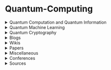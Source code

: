 <h1>Quantum-Computing</h1>
<details><summary>Quantum Computation and Quantum Information</summary>
<ul style="list-style-type:none">
    <li><details><summary>Courses</summary>
    <ul style="list-style-type:none">
        <li><details><summary>Beginners</summary>
        </details></li>
        <li><details><summary>Intermediate</summary>
        </details></li>
        <li><details><summary>Advanced</summary>
        </details></li>
    </ul>
    </details></li>
    <li><details><summary>Lecture notes</summary>
    <ul style="list-style-type:circle">
        <li><a href="https://cs.uwaterloo.ca/~watrous/TQI/">The Theory of Quantum Information</a> by <i>J. Watrous</i>.</li>
        <li><a href="http://www.theory.caltech.edu/~preskill/ph219/index.html">Quantum Computation</a> by <i>J. Preskill</i>.</li>
        <li><a href="https://homepages.cwi.nl/~rdewolf/qc11.html">Quantum Computing</a> by <i>R. de Wolf</i>.</li>
    </ul>
    </details></li>
    <li><details><summary>Textbook(s)</summary>
    <ul>
        <li> <a href="https://dl.acm.org/citation.cfm?id=1972505">Quantum Computation and Quantum Information: 10th Anniversary Edition</a> by <i>M. Nielsen</i> and <i>I. Chuang</i>. - [<a href="http://csis.pace.edu/ctappert/cs837-18spring/QC-textbook.pdf"> PDF </a>] </li>
    </ul>
    </details></li>
</ul>
</details>

<details><summary>Quantum Machine Learning</summary>
<ul>    
    <details><summary>Courses</summary>
    <ul>
    </ul></details>
    <details><summary>Lecture notes</summary>
    <ul>
    </ul></details>
    <details><summary>Textbook(s)</summary>
    <ul>
    </ul></details>
</ul>
</details>

<details><summary>Quantum Cryptography</summary>
<ul>    
    <details><summary>Courses</summary>
    <ul>
    </ul></details>
    <details><summary>Lecture notes</summary>
    <ul>
    </ul></details>
    <details><summary>Textbook(s)</summary>
    <ul>
    </ul></details>
</ul>
</details>

<details><summary>Blogs</summary>
<ul>
</ul>
</details>

<details><summary>Wikis</summary>
<ul>
</ul>
</details>

<details><summary>Papers</summary>
<ul>
</ul>
</details>

<details><summary>Miscellaneous</summary>
<ul>
</ul></details>

<details><summary>Conferences</summary>
<ul>
</ul></details>

<details><summary>Sources</summary>
<ul>
    <li><a href="https://www.cs.umd.edu/class/spring2018/cmsc457/reference.html"> References</a> of <a href="https://www.cs.umd.edu/class/spring2018/cmsc457">CMSC/PHYS 457</a> by <a href="https://www.cs.umd.edu/~xwu">Xiaodi Wu</a>.</li>
</ul></details>
